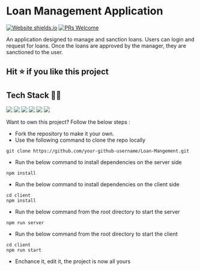 # Loan Management Application

[![Website shields.io](https://img.shields.io/website-up-down-green-red/http/shields.io.svg)](https://srinivas-loan-management.herokuapp.com/)
[![PRs Welcome](https://img.shields.io/badge/PRs-welcome-brightgreen.svg)](http://makeapullrequest.com)

An application designed to manage and sanction loans. Users can login and request for loans. Once the loans are approved by the manager, they are sanctioned to the user.




## Hit ⭐ if you like this project

<h2 id='tech-stack'> Tech Stack 👨‍💻</h2>

<img src="https://img.shields.io/badge/HTML5-E34F26?style=for-the-badge&logo=html5&logoColor=white"> <img src="https://img.shields.io/badge/Sass-CC6699?style=for-the-badge&logo=sass&logoColor=white"> <img src="https://img.shields.io/badge/JavaScript-F7DF1E?style=for-the-badge&logo=javascript&logoColor=black"> <img src="https://img.shields.io/badge/Node.js-43853D?style=for-the-badge&logo=node.js&logoColor=white"> <img src="https://img.shields.io/badge/MongoDB-4EA94B?style=for-the-badge&logo=mongodb&logoColor=white">
<img src="https://img.shields.io/badge/React-20232A?style=for-the-badge&logo=react&logoColor=61DAFB">


Want to own this project? Follow the below steps : 

- Fork the repository to make it your own.
- Use the following command to clone the repo locally
```
git clone https://github.com/your-github-username/Loan-Mangement.git
```
- Run the below command to install dependencies on the server side
```
npm install
```
- Run the below command to install dependencies on the client side
```
cd client
npm install
```
- Run the below command from the root directory to start the server
```
npm run server
```
- Run the below command from the root directory to start the client
```
cd client
npm run start
```
- Enchance it, edit it, the project is now all yours

